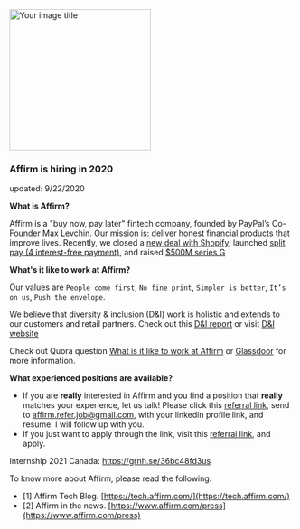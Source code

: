 <img src="https://cdn-assets.affirm.com/images/black_logo-transparent_bg.png" alt="Your image title" width="250"/>

### Affirm is hiring in 2020
updated: 9/22/2020


**What is Affirm?** 

Affirm is a "buy now, pay later" fintech company, founded by PayPal’s Co-Founder Max Levchin. Our mission is: deliver honest financial products that improve lives. Recently, we closed a [new deal with Shopify](https://www.fintechfutures.com/2020/07/max-levchins-affirm-lands-shopify-buy-now-pay-later-deal/#:~:text=The%20partnership,launch%20%E2%80%9Clater%20this%20year%E2%80%9D.), launched [split pay (4 interest-free payment)](https://www.affirm.com/press/releases/affirm-series-g-and-biweekly-payment-option), and raised [$500M series G](https://www.bizjournals.com/sanfrancisco/news/2020/09/17/affirm-raises-500-million-in-fresh-funding.html)

**What's it like to work at Affirm?**

Our values are ```People come first```, ```No fine print```, ```Simpler is better```, ```It’s on us```, ```Push the envelope```. 

We believe that diversity & inclusion (D&I) work is holistic and extends to our customers and retail partners. Check out this [D&I report](https://www.affirm.com/downloads/2019_Affirm_diversity_and_inclusion_report.pdf) or visit [D&I website](https://www.affirm.com/diversity-inclusion)

Check out Quora question [What is it like to work at Affirm](https://www.quora.com/Whats-it-like-to-work-at-Affirm) or [Glassdoor](https://www.glassdoor.com/Overview/Working-at-Affirm-EI_IE823564.11,17.htm) for more information. 

**What experienced positions are available?**

- If you are **really** interested in Affirm and you find a position that **really** matches your experience, let us talk! Please click this [referral link](https://grnh.se/54db7ac73us), send to affirm.refer.job@gmail.com, with your linkedin profile link, and resume. I will follow up with you. 
- If you just want to apply through the link, visit this [referral link](https://grnh.se/54db7ac73us), and apply. 


Internship 2021 Canada: https://grnh.se/36bc48fd3us

To know more about Affirm, please read the following: 

- [1] Affirm Tech Blog. [https://tech.affirm.com/](https://tech.affirm.com/)
- [2] Affirm in the news. [https://www.affirm.com/press](https://www.affirm.com/press)
